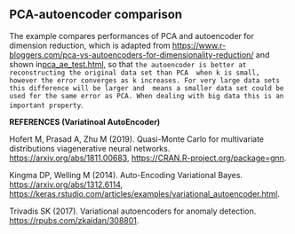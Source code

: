 ## PCA-autoencoder comparison

The example compares performances of PCA and autoencoder for dimension reduction, which is adapted from 
https://www.r-bloggers.com/pca-vs-autoencoders-for-dimensionality-reduction/ and shown 
in[pca_ae_test.html](pca_ae_test.html), so that `the autoencoder is better at reconstructing the original data set than PCA 
when k is small, however the error converges as k increases. For very large data sets this difference will be larger and 
means a smaller data set could be used for the same error as PCA. When dealing with big data this is an important property`.

**REFERENCES (Variatinoal AutoEncoder)**

Hofert M, Prasad A, Zhu M (2019). Quasi-Monte Carlo for multivariate distributions viagenerative neural networks. https://arxiv.org/abs/1811.00683, https://CRAN.R-project.org/package=gnn.

Kingma DP, Welling M (2014). Auto-Encoding Variational Bayes. https://arxiv.org/abs/1312.6114, https://keras.rstudio.com/articles/examples/variational_autoencoder.html.

Trivadis SK (2017). Variational autoencoders for anomaly detection. https://rpubs.com/zkajdan/308801.
